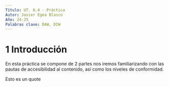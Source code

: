 ```yaml
---
Título: UT. 6.4 - Práctica
Autor: Javier Egea Blasco
Año: 24-25
Palabras clave: DAW, DIW
---
```


# 1 Introducción
En esta práctica se compone de 2 partes nos iremos familiarizando con las pautas de accesibilidad al contenido, así como los niveles de conformidad.   

<bold>Esto es un quote</bold>

<!--
Ir a <a href="https://gist.github.com/selfthinker/4cd7ed16ac2f0fedfc31b8032a1a1d71">**este repositorio**</a>

-->

